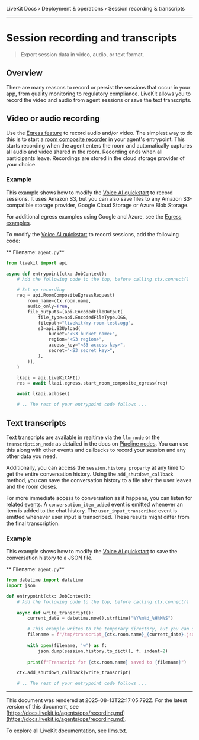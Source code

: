 LiveKit Docs › Deployment & operations › Session recording & transcripts

---

# Session recording and transcripts

> Export session data in video, audio, or text format.

## Overview

There are many reasons to record or persist the sessions that occur in your app, from quality monitoring to regulatory compliance. LiveKit allows you to record the video and audio from agent sessions or save the text transcripts.

## Video or audio recording

Use the [Egress feature](https://docs.livekit.io/home/egress/overview.md) to record audio and/or video. The simplest way to do this is to start a [room composite recorder](https://docs.livekit.io/home/egress/composite-recording.md) in your agent's entrypoint. This starts recording when the agent enters the room and automatically captures all audio and video shared in the room. Recording ends when all participants leave. Recordings are stored in the cloud storage provider of your choice.

### Example

This example shows how to modify the [Voice AI quickstart](https://docs.livekit.io/agents/start/voice-ai.md) to record sessions. It uses Amazon S3, but you can also save files to any Amazon S3-compatible storage provider, Google Cloud Storage or Azure Blob Storage.

For additional egress examples using Google and Azure, see the [Egress examples](https://docs.livekit.io/home/egress/examples.md).

To modify the [Voice AI quickstart](https://docs.livekit.io/agents/start/voice-ai.md) to record sessions, add the following code:

** Filename: `agent.py`**

```python
from livekit import api

async def entrypoint(ctx: JobContext):
    # Add the following code to the top, before calling ctx.connect()

    # Set up recording
    req = api.RoomCompositeEgressRequest(
        room_name=ctx.room.name,
        audio_only=True,
        file_outputs=[api.EncodedFileOutput(
            file_type=api.EncodedFileType.OGG,
            filepath="livekit/my-room-test.ogg",
            s3=api.S3Upload(
                bucket="<S3 bucket name>",
                region="<S3 region>",
                access_key="<S3 access key>",
                secret="<S3 secret key>",
            ),
        )],
    )

    lkapi = api.LiveKitAPI()
    res = await lkapi.egress.start_room_composite_egress(req)

    await lkapi.aclose()

    # .. The rest of your entrypoint code follows ...

```

## Text transcripts

Text transcripts are available in realtime via the `llm_node` or the `transcription_node` as detailed in the docs on [Pipeline nodes](https://docs.livekit.io/agents/build/nodes.md). You can use this along with other events and callbacks to record your session and any other data you need.

Additionally, you can access the `session.history property` at any time to get the entire conversation history. Using the `add_shutdown_callback` method, you can save the conversation history to a file after the user leaves and the room closes.

For more immediate access to conversation as it happens, you can listen for related [events](https://docs.livekit.io/agents/build/events.md). A `conversation_item_added` event is emitted whenever an item is added to the chat history. The `user_input_transcribed` event is emitted whenever user input is transcribed. These results might differ from the final transcription.

### Example

This example shows how to modify the [Voice AI quickstart](https://docs.livekit.io/agents/start/voice-ai.md) to save the conversation history to a JSON file.

** Filename: `agent.py`**

```python
from datetime import datetime
import json

def entrypoint(ctx: JobContext):
    # Add the following code to the top, before calling ctx.connect()
    
    async def write_transcript():
        current_date = datetime.now().strftime("%Y%m%d_%H%M%S")

        # This example writes to the temporary directory, but you can save to any location
        filename = f"/tmp/transcript_{ctx.room.name}_{current_date}.json"
        
        with open(filename, 'w') as f:
            json.dump(session.history.to_dict(), f, indent=2)
            
        print(f"Transcript for {ctx.room.name} saved to {filename}")

    ctx.add_shutdown_callback(write_transcript)

    # .. The rest of your entrypoint code follows ...

```

---

This document was rendered at 2025-08-13T22:17:05.792Z.
For the latest version of this document, see [https://docs.livekit.io/agents/ops/recording.md](https://docs.livekit.io/agents/ops/recording.md).

To explore all LiveKit documentation, see [llms.txt](https://docs.livekit.io/llms.txt).
